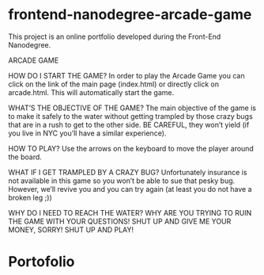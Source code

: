 frontend-nanodegree-arcade-game
===============================

This project is an online portfolio developed during the Front-End Nanodegree.



ARCADE GAME

HOW DO I START THE GAME?
In order to play the Arcade Game you can click on the link of the main page (index.html) or directly click on arcade.html. This will automatically start the game.

WHAT’S THE OBJECTIVE OF THE GAME?
The main objective of the game is to make it safely to the water without getting trampled by those crazy bugs that are in a rush to get to the other side. BE CAREFUL, they won’t yield (if you live in NYC you’ll have a similar experience).

HOW TO PLAY?
Use the arrows on the keyboard to move the player around the board.

WHAT IF I GET TRAMPLED BY A CRAZY BUG?
Unfortunately insurance is not available in this game so you won’t be able to sue that pesky bug. However, we’ll revive you and you can try again (at least you do not have a broken leg ;))

WHY DO I NEED TO REACH THE WATER?
WHY ARE YOU TRYING TO RUIN THE GAME WITH YOUR QUESTIONS! SHUT UP AND GIVE ME YOUR MONEY, SORRY! SHUT UP AND PLAY!
# Portofolio
